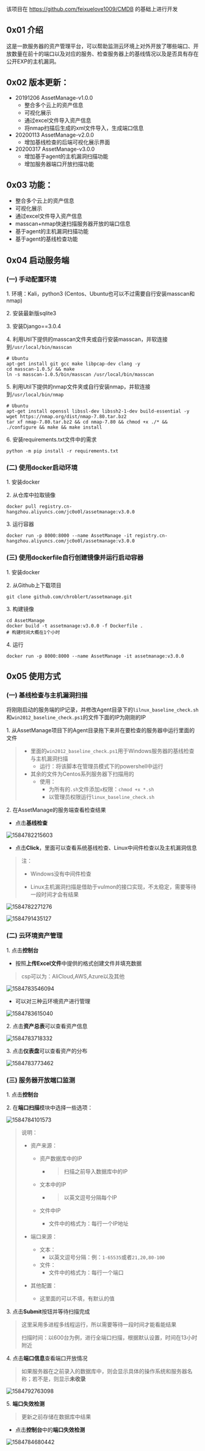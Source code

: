 该项目在 https://github.com/feixuelove1009/CMDB 的基础上进行开发

## 0x01 介绍

这是一款服务器的资产管理平台，可以帮助监测云环境上对外开放了哪些端口、开放数量在前十的端口以及对应的服务、检查服务器上的基线情况以及是否具有存在公开EXP的主机漏洞。

## 0x02 版本更新：

- 20191206 AssetManage-v1.0.0
  - 整合多个云上的资产信息
  - 可视化展示
  - 通过excel文件导入资产信息
  - 将nmap扫描后生成的xml文件导入，生成端口信息
- 20200113 AssetManage-v2.0.0
  - 增加基线检查的后端可视化展示界面
- 20200317 AssetManage-v3.0.0
  - 增加基于agent的主机漏洞扫描功能
  - 增加服务器端口开放扫描功能

## 0x03 功能：

- 整合多个云上的资产信息
- 可视化展示
- 通过excel文件导入资产信息
- masscan+nmap快速扫描服务器开放的端口信息
- 基于agent的主机漏洞扫描功能
- 基于agent的基线检查功能

## 0x04 启动服务端

### (一) 手动配置环境

1\. 环境：Kali，python3 (Centos、Ubuntu也可以不过需要自行安装masscan和nmap)

2\. 安装最新版sqlite3

3\. 安装Django==3.0.4

4\. 利用Util下提供的masscan文件夹或自行安装masscan，并软连接到`/usr/local/bin/masscan`

```shell
# Ubuntu
apt-get install git gcc make libpcap-dev clang -y
cd masscan-1.0.5/ && make
ln -s masscan-1.0.5/bin/masscan /usr/local/bin/masscan
```

5\. 利用Util下提供的nmap文件夹或自行安装nmap，并软连接到`/usr/local/bin/nmap`

```shell
# Ubuntu
apt-get install openssl libssl-dev libssh2-1-dev build-essential -y
wget https://nmap.org/dist/nmap-7.80.tar.bz2
tar xf nmap-7.80.tar.bz2 && cd nmap-7.80 && chmod +x ./* && ./configure && make && make install
```

6\. 安装requirements.txt文件中的需求

```shell
python -m pip install -r requirements.txt
```

### (二) 使用docker启动环境

1\. 安装docker

2\. 从仓库中拉取镜像

```shell
docker pull registry.cn-hangzhou.aliyuncs.com/jc0o0l/assetmanage:v3.0.0
```

3\. 运行容器

```shell
docker run -p 8000:8000 --name AssetManage -it registry.cn-hangzhou.aliyuncs.com/jc0o0l/assetmanage:v3.0.0
```

### (三) 使用dockerfile自行创建镜像并运行启动容器

1\. 安装docker

2\. 从Github上下载项目

```shell
git clone github.com/chroblert/assetmanage.git
```

3\. 构建镜像

```shell
cd AssetManage
docker build -t assetmanage:v3.0.0 -f Dockerfile .
# 构建时间大概在1个小时
```

4\. 运行

```shell
docker run -p 8000:8000 --name AssetManage -it assetmanage:v3.0.0
```

## 0x05 使用方式

### (一) 基线检查与主机漏洞扫描

将刚刚启动的服务端的IP记录，并修改Agent目录下的`lilnux_baseline_check.sh`和`win2012_baseline_check.ps1`的文件下面的IP为刚刚的IP

1\. 从AssetManage项目下的Agent目录拖下来并在要检查的服务器中运行里面的文件

> - 里面的`win2012_baseline_check.ps1`用于Windows服务器的基线检查与主机漏洞扫描
>   - 运行：将该脚本在管理员模式下的powershell中运行
> - 其余的文件为Centos系列服务器下扫描用的
>   - 使用：
>     - 为所有的`.sh`文件添加`x`权限：`chmod +x *.sh`
>     - 以管理员权限运行`linux_baseline_check.sh`

2\. 在AssetManage的服务端查看检查结果

- 点击**基线检查**

![1584782215603](README/1584782215603.png)

- 点击**Click**，里面可以查看系统基线检查、Linux中间件检查以及主机漏洞信息

> 注：
>
> - Windows没有中间件检查
>
> - Linux主机漏洞扫描是借助于vulmon的接口实现，不太稳定，需要等待一段时间才会有结果

![1584782271276](README/1584782271276.png)

![1584791435127](README/1584791435127.png)

### (二) 云环境资产管理

1\. 点击**控制台**

- 按照**上传Excel文件**中提供的格式创建文件并填充数据

> csp可以为：AliCloud,AWS,Azure以及其他

![1584783546094](README/1584783546094.png)

- 可以对三种云环境资产进行管理

![1584783615040](README/1584783615040.png)

2\. 点击**资产总表**可以查看资产信息

![1584783718332](README/1584783718332.png)

3\. 点击**仪表盘**可以查看资产的分布

![1584783773462](README/1584783773462.png)

### (三) 服务器开放端口监测

1\. 点击**控制台**

2\. 在**端口扫描**模块中选择一些选项：

![1584784101573](README/1584784101573.png)

> 说明：
>
> - 资产来源：
>
>   - 资产数据库中的IP
>
>     - > 扫描之前导入数据库中的IP
>
>   - 文本中的IP
>
>     - > 以英文逗号分隔每个IP
>
>   - 文件中IP
>
>     - 文件中的格式为：每行一个IP地址
>
> - 端口来源：
>
>   - 文本：
>     - 以英文逗号分隔：例：`1-65535`或者`21,20,80-100`
>   - 文件：
>     - 文件中的格式为：每行一个端口
>
> - 其他配置：
>
>   - 这里面的可以不填，有默认的值

3\. 点击**Submit**按钮并等待扫描完成

> 这里采用多进程多线程运行，所以需要等待一段时间才能看能结果
>
> 扫描时间：以600台为例，进行全端口扫描，根据默认设置，时间在13小时附近

4\. 点击**端口信息**查看端口开放情况

> 如果服务器在之前录入的数据库中，则会显示具体的操作系统和服务器名称；若不是，则显示**未收录**

![1584792763098](README/1584792763098.png)

5\. **端口失效检测**

> 更新之前存储在数据库中结果

- 点击**控制台**中的**端口失效检测**

![1584784680442](README/1584784680442.png)


